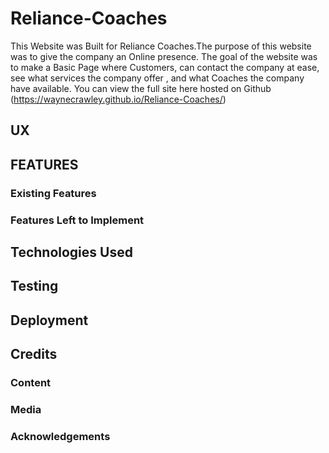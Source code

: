 # Reliance-Coaches
This Website was Built for Reliance Coaches.The purpose of this website was to give the company an Online presence.
The goal of the website was to make a Basic Page where Customers, can contact the company at ease, see what services the company offer ,
and what Coaches the company have available. You can view the full site here hosted on Github (https://waynecrawley.github.io/Reliance-Coaches/)
## UX
## FEATURES

### Existing Features
### Features Left to Implement
## Technologies Used
## Testing
## Deployment
## Credits
### Content
### Media
### Acknowledgements
